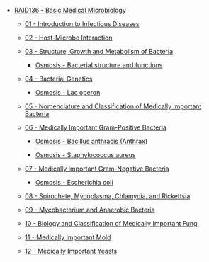 * [RAID136 - Basic Medical Microbiology](RAID136%20-%20Basic%20Medical%20Microbiology.md)
  * [01 - Introduction to Infectious Diseases](01%20-%20Introduction%20to%20Infectious%20Diseases.md)
  * [02 - Host-Microbe Interaction](02%20-%20Host-Microbe%20Interaction.md)
  * [03 - Structure, Growth and Metabolism of Bacteria](03%20-%20Structure,%20Growth%20and%20Metabolism%20of%20Bacteria.md)
    * [Osmosis - Bacterial structure and functions](Osmosis%20-%20Bacterial%20structure%20and%20functions.md)
  * [04 - Bacterial Genetics](04%20-%20Bacterial%20Genetics.md)
    * [Osmosis - Lac operon](Osmosis%20-%20Lac%20operon.md)
  * [05 - Nomenclature and Classification of Medically Important Bacteria](05%20-%20Nomenclature%20and%20Classification%20of%20Medically%20Important%20Bacteria.md)
  * [06 - Medically Important Gram-Positive Bacteria](06%20-%20Medically%20Important%20Gram-Positive%20Bacteria.md)
    * [Osmosis - Bacillus anthracis (Anthrax)](Osmosis%20-%20Bacillus%20anthracis%20%28Anthrax%29.md)
      <!--
      - [Osmosis - Bacillus cereus (Food poisoning)]()
      - [Osmosis - Corynebacterium diphtheriae (Diphtheria)]()
      - [Osmosis - Listeria monocytogenes]()
      - [Osmosis - Actinomyces israelii]()
      - [Osmosis - Nocardia]()
      -->
    

    * [Osmosis - Staphylococcus aureus](Osmosis%20-%20Staphylococcus%20aureus.md)
      <!--
      - [Osmosis - Staphylococcus epidermidis]()
      - [Osmosis - Staphylococcus saprophyticus]()
      - [Osmosis - Streptococcus agalactiae (Group B Strep)]()
      - [Osmosis - Streptococcus pneumoniae]()
      - [Osmosis - Streptococcus pyogenes (Group A Strep)]()
      - [Osmosis - Streptococcus viridans]()
      - [Osmosis - Enterococcus]()
      - [Osmosis - Gardnerella vaginalis (Bacterial vaginosis)]()
      -->
    
  * [07 - Medically Important Gram-Negative Bacteria](07%20-%20Medically%20Important%20Gram-Negative%20Bacteria.md)
    * [Osmosis - Escherichia coli](Osmosis%20-%20Escherichia%20coli.md)
      <!--
      - [Osmosis - Enterobacter]()
      - [Osmosis - Klebsiella pneumoniae]()
      - [Osmosis - Legionella pneumophila (Legionnaires disease and Pontiac fever)]()
      - [Osmosis - Proteus mirabilis]()
      - [Osmosis - Pseudomonas aeruginosa]()
      - [Osmosis - Salmonella (non-typhoidal)]()
      - [Osmosis -Salmonella typhi (typhoid fever)]()
      - [Osmosis - Shigella]()
      - [Osmosis - Yersinia pestis (Plague)]()
      - [Osmosis - Campylobacter jejuni]()
      - [Osmosis - Helicobacter pyroli]()
      - [Osmosis - Vibrio cholerae (Cholera)]()
      - [Osmosis - Moraxella catarrhalis]()
      - [Osmosis - Neisseria gonorrhoeae]()
      - [Osmosis - Neisseria meningitidis]()
      - [Osmosis - Bordetella pertussis (Whooping cough)]()
      - [Osmosis - Brucella]()
      - [Osmosis - Haemophilus ducreyi (Chancroid)]()
      - [Osmosis - Haemophilus influenzae]()
      - [Osmosis - Pasteurella multocida]()
      -->
    
  * [08 - Spirochete, Mycoplasma, Chlamydia, and Rickettsia](08%20-%20Spirochete,%20Mycoplasma,%20Chlamydia,%20and%20Rickettsia.md)
    <!--
    	- [Osmosis - Chlamydia pneumoniae]()
    	- [Osmosis - Chlamydia trachomatis]()
    	- [Osmosis - Mycoplasma pneumoniae]()
    	- [Osmosis - Rickettsia rickettsii (Rocky Mountain spotted fever) and other Rickettsia species]()
    	- [Osmosis - Borrelia species (Relapsing fever)]()
    	- [Osmosis - Leptospira]()
    	- [Osmosis - Treponema pallidum (Syphilis)]()
    -->
  

  * [09 - Mycobacterium and Anaerobic Bacteria](09%20-%20Mycobacterium%20and%20Anaerobic%20Bacteria.md)
    <!--
    	- [Osmosis - Clostridium botulinum (Botulism)]()
    	- [Osmosis - Clostridium difficile (Pseudomembranous colitis)]()
    	- [Osmosis - Clostridium perfringens]()
    	- [Osmosis - Clostridium tetani (Tetanus)]()
    	- [Osmosis - Bacteriodes fragilis]()
    	- [Osmosis - Mycobacterium tuberculosis (Tuberculosis)]()
    	- [Osmosis - Mycobacterium avium complex (NORD)]()
    	- [Osmosis - Mycobacterium leprae]()
    -->
  

  * [10 - Biology and Classification of Medically Important Fungi](10%20-%20Biology%20and%20Classification%20of%20Medically%20Important%20Fungi.md)
  * [11 - Medically Important Mold](11%20-%20Medically%20Important%20Mold.md)
  * [12 - Medically Important Yeasts](12%20-%20Medically%20Important%20Yeasts.md)
